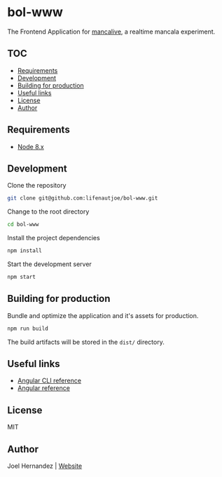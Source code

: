 # bol-www

The Frontend Application for [mancalive](https://secure-cliffs-35079.herokuapp.com/auth), a realtime mancala experiment.

## TOC
- [Requirements](#requirements)
- [Development](#development)
- [Building for production](#building-for-production)
- [Useful links](#useful-links)
- [License](#license)
- [Author](#author)

## Requirements

* [Node 8.x](https://nodejs.org/en/)

## Development

Clone the repository

```sh
git clone git@github.com:lifenautjoe/bol-www.git
```

Change to the root directory

```sh
cd bol-www
```

Install the project dependencies

```sh
npm install
```

Start the development server

```sh
npm start
```

## Building for production

Bundle and optimize the application and it's assets for production.

```bash
npm run build
```
The build artifacts will be stored in the `dist/` directory. 

## Useful links

* [Angular CLI reference](https://github.com/angular/angular-cli/blob/master/README.md)
* [Angular reference](https://angular.io/docs)

## License

MIT

## Author

Joel Hernandez  | [Website](www.lifenautjoe.com)
